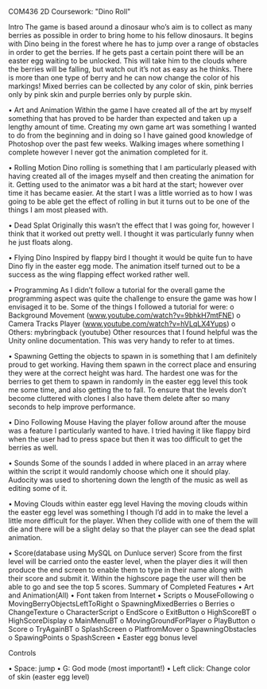 COM436 2D Coursework: "Dino Roll"

Intro 
The game is based around a dinosaur who’s aim is to collect as many berries as possible in order to bring home to his fellow dinosaurs. It begins with Dino being in the forest where he has to jump over a range of obstacles in order to get the berries. If he gets past a certain point there will be an easter egg waiting to be unlocked. This will take him to the clouds where the berries will be falling, but watch out it’s not as easy as he thinks. There is more than one type of berry and he can now change the color of his markings! Mixed berries can be collected by any color of skin, pink berries only by pink skin and purple berries only by purple skin. 

•	Art and Animation 
Within the game I have created all of the art by myself something that has proved to be harder than expected and taken up a lengthy amount of time. Creating my own game art was something I wanted to do from the beginning and in doing so I have gained good knowledge of Photoshop over the past few weeks. Walking images where something I complete however I never got the animation completed for it. 

•	Rolling Motion 
Dino rolling is something that I am particularly pleased with having created all of the images myself and then creating the animation for it. Getting used to the animator was a bit hard at the start; however over time it has became easier. At the start I was a little worried as to how I was going to be able get the effect of rolling in but it turns out to be one of the things I am most pleased with. 

•	Dead Splat 
Originally this wasn’t the effect that I was going for, however I think that it worked out pretty well. I thought it was particularly funny when he just floats along. 

•	Flying Dino 
Inspired by flappy bird I thought it would be quite fun to have Dino fly in the easter egg mode. The animation itself turned out to be a success as the wing flapping effect worked rather well. 


•	Programming 
As I didn’t follow a tutorial for the overall game the programming aspect was quite the challenge to ensure the game was how I envisaged it to be. Some of the things I followed a tutorial for were: 
o	Background Movement (www.youtube.com/watch?v=9bhkH7mtFNE)
o	Camera Tracks Player
(www.youtube.com/watch?v=hVLqLX4Yups)
o	Others: mybringback (youtube)
Other resources that I found helpful was the Unity online documentation. This was very handy to refer to at times. 

•	Spawning 
Getting the objects to spawn in is something that I am definitely proud to get working. Having them spawn in the correct place and ensuring they were at the correct height was hard. The hardest one was for the berries to get them to spawn in randomly in the easter egg level this took me some time, and also getting the to fall. To ensure that the levels don’t become cluttered with clones I also have them delete after so many seconds to help improve performance. 

•	Dino Following Mouse 
Having the player follow around after the mouse was a feature I particularly wanted to have. I tried having it like flappy bird when the user had to press space but then it was too difficult to get the berries as well. 

•	Sounds 
Some of the sounds I added in where placed in an array where within the script it would randomly choose which one it should play. Audocity was used to shortening down the length of the music as well as editing some of it.

•	Moving Clouds within easter egg level 
Having the moving clouds within the easter egg level was something I though I’d add in to make the level a little more difficult for the player. When they collide with one of them the will die and there will be a slight delay so that the player can see the dead splat animation. 

•	Score(database using MySQL on Dunluce server) 
Score from the first level will be carried onto the easter level, when the player dies it will then produce the end screen to enable them to type in their name along with their score and submit it. Within the highscore page the user will then be able to go and see the top 5 scores.
Summary of Completed Features
•	Art and Animation(All)
•	Font taken from Internet
•	Scripts
o	MouseFollowing
o	MovingBerryObjectsLeftToRight
o	SpawningMixedBerries
o	Berries 
o	ChangeTexture
o	CharacterScript
o	EndScore
o	ExitButton
o	HighScoreBT
o	HighScoreDisplay
o	MainMenuBT
o	MovingGroundForPlayer
o	PlayButton
o	Score
o	TryAgainBT
o	SplashScreen
o	PlatfromMover
o	SpawningObstacles
o	SpawingPoints
o	SpashScreen
•	Easter egg bonus level


Controls

•	Space: jump 
•	G: God mode (most important!) 
•	Left click: Change color of skin (easter egg level)


